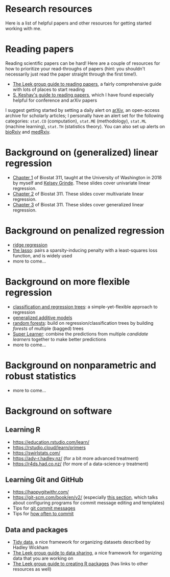 # Research resources

Here is a list of helpful papers and other resources for getting started working with me.

# Reading papers

Reading scientific papers can be hard! Here are a couple of resources for how to prioritize your read-throughs of papers (hint: you shouldn't necessarily just read the paper straight through the first time!).

* [The Leek group guide to reading papers](https://github.com/jtleek/readingpapers), a fairly comprehensive guide with lots of places to start reading
* [S. Keshav's guide to reading papers](https://blizzard.cs.uwaterloo.ca/keshav/home/Papers/data/07/paper-reading.pdf), which I have found especially helpful for conference and arXiv papers

I suggest getting started by setting a daily alert on [arXiv](https://arxiv.org/), an open-access archive for scholarly articles; I personally have an alert set for the following categories: `stat.CO` (computation), `stat.ME` (methodology), `stat.ML` (machine learning), `stat.TH` (statistics theory). You can also set up alerts on [bioRxiv](https://www.biorxiv.org/) and [medRxiv](https://www.medrxiv.org/).

# Background on (generalized) linear regression

* [Chapter 1]() of Biostat 311, taught at the University of Washington in 2018 by myself and [Kelsey Grinde](https://kegrinde.github.io/). These slides cover univariate linear regression.
* [Chapter 2]() of Biostat 311. These slides cover multivariate linear regression.
* [Chapter 3]() of Biostat 311. These slides cover generalized linear regression.

# Background on penalized regression

* [ridge regression]()
* [the lasso](https://www.jstor.org/stable/pdf/2346178.pdf?refreqid=excelsior%3Ae393275b802f8fc0c2c0125e453694c1): pairs a sparsity-inducing penalty with a least-squares loss function, and is widely used
* more to come...

# Background on more flexible regression

* [classification and regression trees](https://www.eecis.udel.edu/~shatkay/Course/papers/CART2011.pdf): a simple-yet-flexible approach to regression
* [generalized additive models]()
* [random forests](https://www.stat.berkeley.edu/users/breiman/randomforest2001.pdf): build on regression/classification trees by building *forests* of multiple (bagged) trees
* [Super Learner](https://biostats.bepress.com/cgi/viewcontent.cgi?article=1226&context=ucbbiostat): combine the predictions from multiple *candidate learners* together to make better predictions
* more to come...

# Background on nonparametric and robust statistics

* more to come...

# Background on software

## Learning R

* https://education.rstudio.com/learn/
* https://rstudio.cloud/learn/primers
* https://swirlstats.com/
* https://adv-r.hadley.nz/ (for a bit more advanced treatment)
* https://r4ds.had.co.nz/ (for more of a data-science-y treatment)

## Learning Git and GitHub

* https://happygitwithr.com/
* https://git-scm.com/book/en/v2/ (especially [this section](https://git-scm.com/book/en/v2/Customizing-Git-Git-Configuration), which talks about configuring programs for commit message editing and templates)
* Tips for [git commit messages](https://chris.beams.io/posts/git-commit/)
* Tips for [how often to commit](https://www.freshconsulting.com/atomic-commits/)

## Data and packages

* [Tidy data](http://vita.had.co.nz/papers/tidy-data.pdf), a nice framework for organizing datasets described by Hadley Wickham
* [The Leek group guide to data sharing](https://github.com/jtleek/datasharing), a nice framework for organizing data that you are working on
* [The Leek group guide to creating R packages](https://github.com/jtleek/rpackages) (has links to other resources as well)
